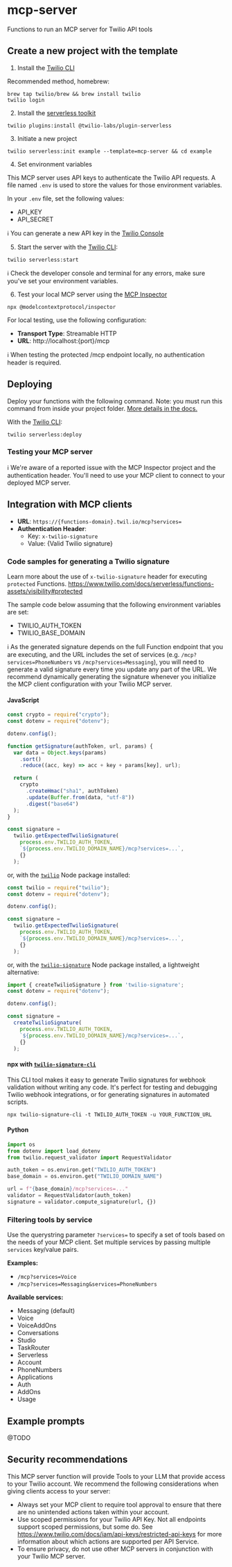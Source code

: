 # mcp-server

Functions to run an MCP server for Twilio API tools

## Create a new project with the template

1. Install the [Twilio CLI](https://www.twilio.com/docs/twilio-cli/quickstart#install-twilio-cli)

Recommended method, homebrew: 
```shell
brew tap twilio/brew && brew install twilio
twilio login
```

2. Install the [serverless toolkit](https://www.twilio.com/docs/labs/serverless-toolkit/getting-started)

```shell
twilio plugins:install @twilio-labs/plugin-serverless
```

3. Initiate a new project

```shell
twilio serverless:init example --template=mcp-server && cd example
```

4. Set environment variables

This MCP server uses API keys to authenticate the Twilio API requests. A file named `.env` is used to store the values for those environment variables.

In your `.env` file, set the following values:

* API_KEY
* API_SECRET

ℹ️ You can generate a new API key in the [Twilio Console](https://www.twilio.com/console/project/api-keys)

5. Start the server with the [Twilio CLI](https://www.twilio.com/docs/twilio-cli/quickstart):

```shell
twilio serverless:start
```

ℹ️ Check the developer console and terminal for any errors, make sure you've set your environment variables.

6. Test your local MCP server using the [MCP Inspector](https://modelcontextprotocol.io/docs/tools/inspector)

```shell
npx @modelcontextprotocol/inspector
```

For local testing, use the following configuration:

* **Transport Type**: Streamable HTTP
* **URL**: http://localhost:{port}/mcp

ℹ️ When testing the protected /mcp endpoint locally, no authentication header is required.

## Deploying

Deploy your functions with the following command. Note: you must run this command from inside your project folder. [More details in the docs.](https://www.twilio.com/docs/labs/serverless-toolkit)

With the [Twilio CLI](https://www.twilio.com/docs/twilio-cli/quickstart):

```shell
twilio serverless:deploy
```

### Testing your MCP server

ℹ️ We're aware of a reported issue with the MCP Inspector project and the authentication header. You'll need to use your MCP client to connect to your deployed MCP server.

## Integration with MCP clients

* **URL**: `https://{functions-domain}.twil.io/mcp?services=`
* **Authentication Header**: 
  * Key: `x-twilio-signature`
  * Value: {Valid Twilio signature}

### Code samples for generating a Twilio signature

Learn more about the use of `x-twilio-signature` header for executing `protected` Functions. https://www.twilio.com/docs/serverless/functions-assets/visibility#protected 

The sample code below assuming that the following environment variables are set:
* TWILIO_AUTH_TOKEN
* TWILIO_BASE_DOMAIN

ℹ️ As the generated signature depends on the full Function endpoint that you are executing, and the URL includes the set of services (e.g. `/mcp?services=PhoneNumbers` vs `/mcp?services=Messaging`), you will need to generate a valid signature every time you update any part of the URL. We recommend dynamically generating the signature whenever you initialize the MCP client configuration with your Twilio MCP server. 

#### JavaScript

```javascript
const crypto = require("crypto");
const dotenv = require("dotenv");

dotenv.config();

function getSignature(authToken, url, params) {
  var data = Object.keys(params)
    .sort()
    .reduce((acc, key) => acc + key + params[key], url);

  return (
    crypto
      .createHmac("sha1", authToken)
      .update(Buffer.from(data, "utf-8"))
      .digest("base64")
  );
}

const signature =
  twilio.getExpectedTwilioSignature(
    process.env.TWILIO_AUTH_TOKEN,
    `${process.env.TWILIO_DOMAIN_NAME}/mcp?services=...`,
    {}
  );
```

or, with the [`twilio`](https://www.npmjs.com/package/twilio) Node package installed:

```javascript
const twilio = require("twilio");
const dotenv = require("dotenv");

dotenv.config();

const signature =
  twilio.getExpectedTwilioSignature(
    process.env.TWILIO_AUTH_TOKEN,
    `${process.env.TWILIO_DOMAIN_NAME}/mcp?services=...`,
    {}
  );
```

or, with the [`twilio-signature`](https://www.npmjs.com/package/twilio-signature) Node package installed, a lightweight alternative:

```javascript
import { createTwilioSignature } from 'twilio-signature';
const dotenv = require("dotenv");

dotenv.config();

const signature = 
  createTwilioSignature(
    process.env.TWILIO_AUTH_TOKEN,
    `${process.env.TWILIO_DOMAIN_NAME}/mcp?services=...`,
    {}
  );
```

#### npx with [`twilio-signature-cli`](https://www.npmjs.com/package/twilio-signature-cli)

This CLI tool makes it easy to generate Twilio signatures for webhook validation without writing any code. It's perfect for testing and debugging Twilio webhook integrations, or for generating signatures in automated scripts.

```shell
npx twilio-signature-cli -t TWILIO_AUTH_TOKEN -u YOUR_FUNCTION_URL
```

#### Python

```python
import os
from dotenv import load_dotenv
from twilio.request_validator import RequestValidator

auth_token = os.environ.get("TWILIO_AUTH_TOKEN")
base_domain = os.environ.get("TWILIO_DOMAIN_NAME")

url = f"{base_domain}/mcp?services=..."
validator = RequestValidator(auth_token)
signature = validator.compute_signature(url, {})
```

### Filtering tools by service

Use the querystring parameter `?services=` to specify a set of tools based on the needs of your MCP client. Set multiple services by passing multiple `services` key/value pairs.

**Examples:**

* `/mcp?services=Voice`
* `/mcp?services=Messaging&services=PhoneNumbers`

**Available services:**

* Messaging (default)
* Voice
* VoiceAddOns
* Conversations
* Studio
* TaskRouter
* Serverless
* Account
* PhoneNumbers
* Applications
* Auth
* AddOns
* Usage

## Example prompts

@TODO

## Security recommendations

This MCP server function will provide Tools to your LLM that provide access to your Twilio account. We recommend the following considerations when giving clients access to your server:

- Always set your MCP client to require tool approval to ensure that there are no unintended actions taken within your account.
- Use scoped permissions for your Twilio API Key. Not all endpoints support scoped permissions, but some do. See https://www.twilio.com/docs/iam/api-keys/restricted-api-keys for more information about which actions are supported per API Service.
- To ensure privacy, do not use other MCP servers in conjunction with your Twilio MCP server.
